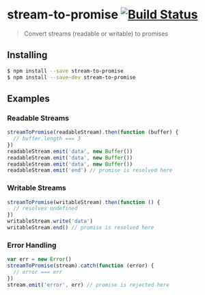 stream-to-promise [![Build Status](https://travis-ci.org/bendrucker/stream-to-promise.svg)](https://travis-ci.org/bendrucker/stream-to-promise)
=================

> Convert streams (readable or writable) to promises

## Installing

```sh
$ npm install --save stream-to-promise
$ npm install --save-dev stream-to-promise
```

## Examples

### Readable Streams

```js
streamToPromise(readableStream).then(function (buffer) {
  // buffer.length === 3
})
readableStream.emit('data', new Buffer())
readableStream.emit('data', new Buffer())
readableStream.emit('data', new Buffer())
readableStream.emit('end') // promise is resolved here
```

### Writable Streams

```js
streamToPromise(writableStream).then(function () {
  // resolves undefined
})
writableStream.write('data')
writableStream.end() // promise is resolved here
```

### Error Handling

```js
var err = new Error()
streamToPromise(stream).catch(function (error) {
  // error === err
})
stream.emit('error', err) // promise is rejected here
```
